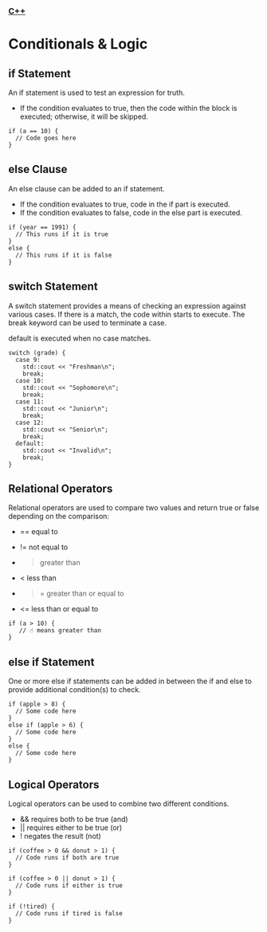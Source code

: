 ### [C++](./README.md)
# Conditionals & Logic
## if Statement

An if statement is used to test an expression for truth.

   * If the condition evaluates to true, then the code within the block is executed; otherwise, it will be skipped.
```
if (a == 10) {
  // Code goes here
}
```
## else Clause

An else clause can be added to an if statement.

   * If the condition evaluates to true, code in the if part is executed.
   * If the condition evaluates to false, code in the else part is executed.
```
if (year == 1991) {
  // This runs if it is true
}
else {
  // This runs if it is false
}
```
## switch Statement

A switch statement provides a means of checking an expression against various cases. If there is a match, the code within starts to execute. The break keyword can be used to terminate a case.

default is executed when no case matches.
```
switch (grade) {
  case 9:
    std::cout << "Freshman\n";
    break;
  case 10:
    std::cout << "Sophomore\n";
    break;
  case 11:
    std::cout << "Junior\n";
    break;
  case 12:
    std::cout << "Senior\n";
    break;
  default:
    std::cout << "Invalid\n";
    break;
}
```
## Relational Operators

Relational operators are used to compare two values and return true or false depending on the comparison:

   * == equal to

   * != not equal to

   * > greater than

   * < less than

   * >= greater than or equal to

   * <= less than or equal to
```
if (a > 10) {
   // ☝️ means greater than
}
```
## else if Statement

One or more else if statements can be added in between the if and else to provide additional condition(s) to check.
```
if (apple > 8) {
  // Some code here
}
else if (apple > 6) {
  // Some code here
}
else {
  // Some code here
}
```
## Logical Operators

Logical operators can be used to combine two different conditions.

   * && requires both to be true (and)
   * || requires either to be true (or)
   * ! negates the result (not)
```
if (coffee > 0 && donut > 1) {
  // Code runs if both are true
}

if (coffee > 0 || donut > 1) {
  // Code runs if either is true
}

if (!tired) {
  // Code runs if tired is false
}
```

